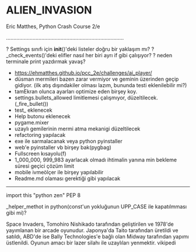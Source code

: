 # ALIEN_INVASION
Eric Matthes, 
    Python Crash Course 2/e

................................................................................

? Settings sınıfı için __init__()'deki listeler doğru bir yaklaşım mı?
? _check_events()'deki elifler nasıl her biri ayrı if gibi çalışıyor?
? neden terminale print yazdırmak yavaş?

- https://ehmatthes.github.io/pcc_2e/challenges/ai_player/
- düsman mermileri bazen zarar vermiyor ve geminin üzerinden geçip gidiyor.
    (ilk atış dışındakiler olması lazım, bununda testi eklenilebilir mi?)
- tamEkran olunca ayarları optimize eden birşey koy.
- settings.bullets_allowed limitlemesi çalışmıyor, düzeltilecek.(_fire_bullet())
- test_ eklenecek
- Help butonu eklenecek
- pygame.mixer
- uzaylı gemilerinin mermi atma mekanigi düzeltilecek
- refactoring yapılacak
- exe ile sarmalacanak veya python pyinstaller
- web'e pyinstaller vb birşey bak(pygbag)
- Fullscreen kısayolu(f)
- 1_000_000, 999_983 ayarlacak olmadı ihtimalin yanına min bekleme süresi
    geçici çözüm limit
- mobile ivmeölçer ile birşey yapılabilir
- Readme.md olaması gerektiği gibi yapılacak

--------------------------------------------------------------------------------

import this "python zen"
PEP 8

_helper_methot in python(const'un yokluğunun UPP_CASE ile kapatılmması gibi mi)?

Space Invaders, Tomohiro Nishikado tarafından geliştirilen ve 1978'de yayımlanan bir arcade oyunudur. Japonya'da Taito tarafından üretildi ve satıldı, ABD'de ise Bally Technologies'e bağlı olan Midway tarafından yapımı üstlenildi. Oyunun amacı bir lazer silahı ile uzaylıları yenmektir. vikipedi